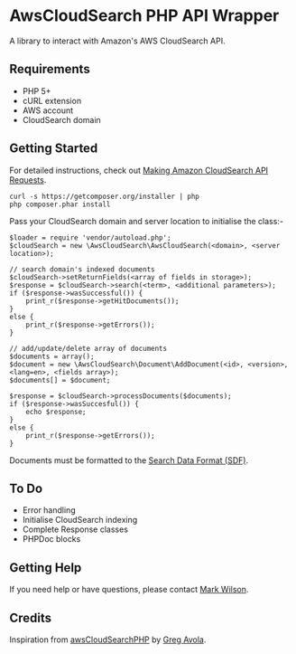 # AwsCloudSearch PHP API Wrapper

A library to interact with Amazon's AWS CloudSearch API.

## Requirements
* PHP 5+
* cURL extension
* AWS account
* CloudSearch domain

## Getting Started
For detailed instructions, check out [Making Amazon CloudSearch API Requests](http://docs.amazonwebservices.com/cloudsearch/latest/developerguide/APIReq.html).

    curl -s https://getcomposer.org/installer | php
    php composer.phar install

Pass your CloudSearch domain and server location to initialise the class:-

    $loader = require 'vendor/autoload.php';
    $cloudSearch = new \AwsCloudSearch\AwsCloudSearch(<domain>, <server location>);

    // search domain's indexed documents
    $cloudSearch->setReturnFields(<array of fields in storage>);
    $response = $cloudSearch->search(<term>, <additional parameters>);
    if ($response->wasSuccessful()) {
        print_r($response->getHitDocuments());
    }
    else {
        print_r($response->getErrors());
    }

    // add/update/delete array of documents
    $documents = array();
    $document = new \AwsCloudSearch\Document\AddDocument(<id>, <version>, <lang=en>, <fields array>);
    $documents[] = $document;
    
    $response = $cloudSearch->processDocuments($documents);
    if ($response->wasSuccesful()) {
        echo $response;
    }
    else {
        print_r($response->getErrors());
    }

Documents must be formatted to the [Search Data Format (SDF)](http://docs.amazonwebservices.com/cloudsearch/latest/developerguide/GettingStartedSendData.html).

## To Do
 * Error handling
 * Initialise CloudSearch indexing
 * Complete Response classes
 * PHPDoc blocks

## Getting Help
If you need help or have questions, please contact [Mark Wilson](http://twitter.com/mark_wilson).

## Credits
Inspiration from [awsCloudSearchPHP](https://github.com/gregavola/awsCloudSearchPHP) by [Greg Avola](http://twitter.com/gregavola).
